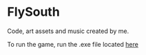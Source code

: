 # FlySouth

Code, art assets and music created by me.

To run the game, run the .exe file located [here](FlappyBoid/FlappyBoid/bin/x86/Release)
